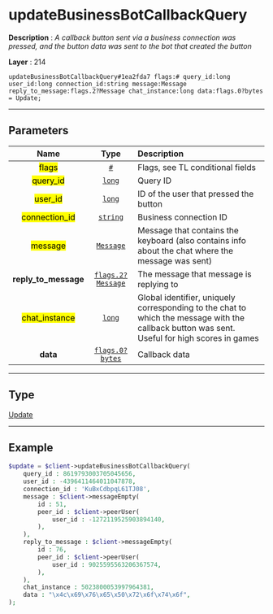 # updateBusinessBotCallbackQuery

**Description** : *A callback button sent via a business connection was pressed, and the button data was sent to the bot that created the button*

**Layer** : 214

```tl
updateBusinessBotCallbackQuery#1ea2fda7 flags:# query_id:long user_id:long connection_id:string message:Message reply_to_message:flags.2?Message chat_instance:long data:flags.0?bytes = Update;
```

---

## Parameters

| Name | Type | Description |
| :---: | :---: | :--- |
| <mark>flags</mark> | [`#`](type/#) | Flags, see TL conditional fields |
| <mark>query_id</mark> | [`long`](type/long) | Query ID |
| <mark>user_id</mark> | [`long`](type/long) | ID of the user that pressed the button |
| <mark>connection_id</mark> | [`string`](type/string) | Business connection ID |
| <mark>message</mark> | [`Message`](type/Message) | Message that contains the keyboard (also contains info about the chat where the message was sent) |
| **reply_to_message** | [`flags.2?Message`](type/Message) | The message that message is replying to |
| <mark>chat_instance</mark> | [`long`](type/long) | Global identifier, uniquely corresponding to the chat to which the message with the callback button was sent. Useful for high scores in games |
| **data** | [`flags.0?bytes`](type/bytes) | Callback data |

---

## Type

[Update](type/Update)

---

## Example

```php
$update = $client->updateBusinessBotCallbackQuery(
	query_id : 8619793003705045656,
	user_id : -4396411464011047878,
	connection_id : 'KuBxCdbpqL61TJ08',
	message : $client->messageEmpty(
		id : 51,
		peer_id : $client->peerUser(
			user_id : -1272119525903894140,
		),
	),
	reply_to_message : $client->messageEmpty(
		id : 76,
		peer_id : $client->peerUser(
			user_id : 9025595563206367574,
		),
	),
	chat_instance : 5023800053997964381,
	data : "\x4c\x69\x76\x65\x50\x72\x6f\x74\x6f",
);
```